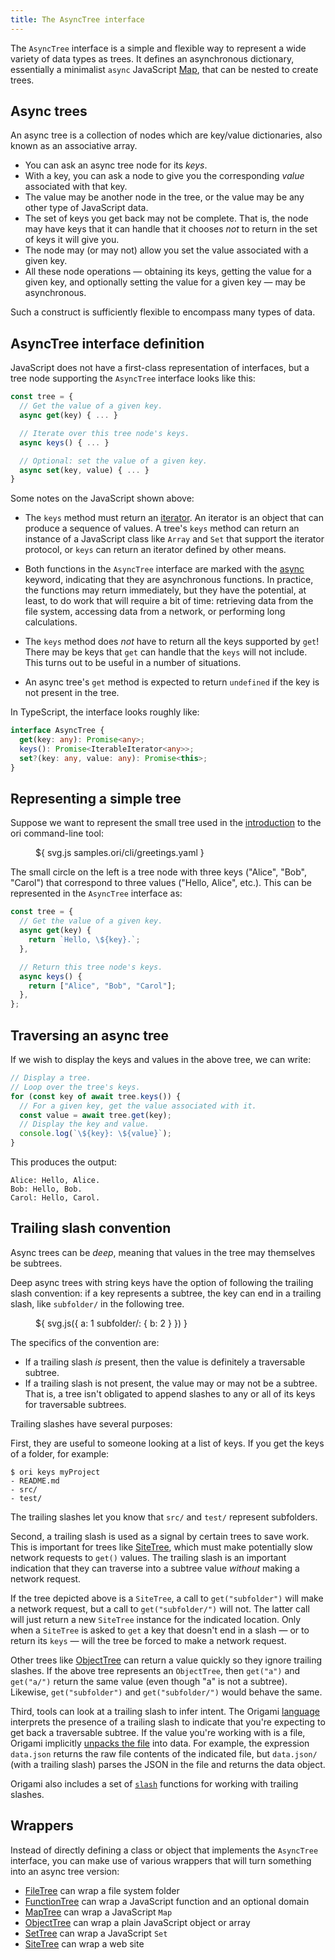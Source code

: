 ```yaml
---
title: The AsyncTree interface
---
```


The `AsyncTree` interface is a simple and flexible way to represent a wide variety of data types as trees. It defines an asynchronous dictionary, essentially a minimalist `async` JavaScript [Map](https://developer.mozilla.org/en-US/docs/Web/JavaScript/Reference/Global_Objects/Map), that can be nested to create trees.

## Async trees

An async tree is a collection of nodes which are key/value dictionaries, also known as an associative array.

- You can ask an async tree node for its _keys_.
- With a key, you can ask a node to give you the corresponding _value_ associated with that key.
- The value may be another node in the tree, or the value may be any other type of JavaScript data.
- The set of keys you get back may not be complete. That is, the node may have keys that it can handle that it chooses _not_ to return in the set of keys it will give you.
- The node may (or may not) allow you set the value associated with a given key.
- All these node operations — obtaining its keys, getting the value for a given key, and optionally setting the value for a given key — may be asynchronous.

Such a construct is sufficiently flexible to encompass many types of data.

## AsyncTree interface definition

JavaScript does not have a first-class representation of interfaces, but a tree node supporting the `AsyncTree` interface looks like this:

```js
const tree = {
  // Get the value of a given key.
  async get(key) { ... }

  // Iterate over this tree node's keys.
  async keys() { ... }

  // Optional: set the value of a given key.
  async set(key, value) { ... }
}
```

Some notes on the JavaScript shown above:

- The `keys` method must return an [iterator](https://developer.mozilla.org/en-US/docs/Web/JavaScript/Reference/Iteration_protocols#the_iterator_protocol). An iterator is an object that can produce a sequence of values. A tree's `keys` method can return an instance of a JavaScript class like `Array` and `Set` that support the iterator protocol, or `keys` can return an iterator defined by other means.

- Both functions in the `AsyncTree` interface are marked with the [async](https://developer.mozilla.org/en-US/docs/Web/JavaScript/Reference/Statements/async_function) keyword, indicating that they are asynchronous functions. In practice, the functions may return immediately, but they have the potential, at least, to do work that will require a bit of time: retrieving data from the file system, accessing data from a network, or performing long calculations.

- The `keys` method does _not_ have to return all the keys supported by `get`! There may be keys that `get` can handle that the `keys` will not include. This turns out to be useful in a number of situations.

- An async tree's `get` method is expected to return `undefined` if the key is not present in the tree.

In TypeScript, the interface looks roughly like:

```ts
interface AsyncTree {
  get(key: any): Promise<any>;
  keys(): Promise<IterableIterator<any>>;
  set?(key: any, value: any): Promise<this>;
}
```

## Representing a simple tree

Suppose we want to represent the small tree used in the [introduction](/cli/) to the ori command-line tool:

<figure>
${ svg.js samples.ori/cli/greetings.yaml }
</figure>

The small circle on the left is a tree node with three keys ("Alice", "Bob", "Carol") that correspond to three values ("Hello, Alice", etc.). This can be represented in the `AsyncTree` interface as:

```js
const tree = {
  // Get the value of a given key.
  async get(key) {
    return `Hello, \${key}.`;
  },

  // Return this tree node's keys.
  async keys() {
    return ["Alice", "Bob", "Carol"];
  },
};
```

## Traversing an async tree

If we wish to display the keys and values in the above tree, we can write:

```js
// Display a tree.
// Loop over the tree's keys.
for (const key of await tree.keys()) {
  // For a given key, get the value associated with it.
  const value = await tree.get(key);
  // Display the key and value.
  console.log(`\${key}: \${value}`);
}
```

This produces the output:

```console
Alice: Hello, Alice.
Bob: Hello, Bob.
Carol: Hello, Carol.
```

## Trailing slash convention

Async trees can be _deep_, meaning that values in the tree may themselves be subtrees.

Deep async trees with string keys have the option of following the trailing slash convention: if a key represents a subtree, the key can end in a trailing slash, like `subfolder/` in the following tree.

<figure>
${ svg.js({
a: 1
subfolder/: { b: 2 }
}) }
</figure>

The specifics of the convention are:

- If a trailing slash _is_ present, then the value is definitely a traversable subtree.
- If a trailing slash is not present, the value may or may not be a subtree. That is, a tree isn't obligated to append slashes to any or all of its keys for traversable subtrees.

Trailing slashes have several purposes:

First, they are useful to someone looking at a list of keys. If you get the keys of a folder, for example:

```console
$ ori keys myProject
- README.md
- src/
- test/
```

The trailing slashes let you know that `src/` and `test/` represent subfolders.

Second, a trailing slash is used as a signal by certain trees to save work. This is important for trees like [SiteTree](SiteTree.html), which must make potentially slow network requests to `get()` values. The trailing slash is an important indication that they can traverse into a subtree value _without_ making a network request.

If the tree depicted above is a `SiteTree`, a call to `get("subfolder")` will make a network request, but a call to `get("subfolder/")` will not. The latter call will just return a new `SiteTree` instance for the indicated location. Only when a `SiteTree` is asked to `get` a key that doesn't end in a slash — or to return its `keys` — will the tree be forced to make a network request.

Other trees like [ObjectTree](ObjectTree.html) can return a value quickly so they ignore trailing slashes. If the above tree represents an `ObjectTree`, then `get("a")` and `get("a/")` return the same value (even though "a" is not a subtree). Likewise, `get("subfolder")` and `get("subfolder/")` would behave the same.

Third, tools can look at a trailing slash to infer intent. The Origami [language](/language) interprets the presence of a trailing slash to indicate that you're expecting to get back a traversable subtree. If the value you're working with is a file, Origami implicitly [unpacks the file](/language/fileTypes.html#unpacking-files) into data. For example, the expression `data.json` returns the raw file contents of the indicated file, but `data.json/` (with a trailing slash) parses the JSON in the file and returns the data object.

Origami also includes a set of [`slash`](/builtins/origami/slash.html) functions for working with trailing slashes.

## Wrappers

Instead of directly defining a class or object that implements the `AsyncTree` interface, you can make use of various wrappers that will turn something into an async tree version:

- [FileTree](FileTree.html) can wrap a file system folder
- [FunctionTree](FunctionTree.html) can wrap a JavaScript function and an optional domain
- [MapTree](MapTree.html) can wrap a JavaScript `Map`
- [ObjectTree](ObjectTree.html) can wrap a plain JavaScript object or array
- [SetTree](SetTree.html) can wrap a JavaScript `Set`
- [SiteTree](SiteTree.html) can wrap a web site
